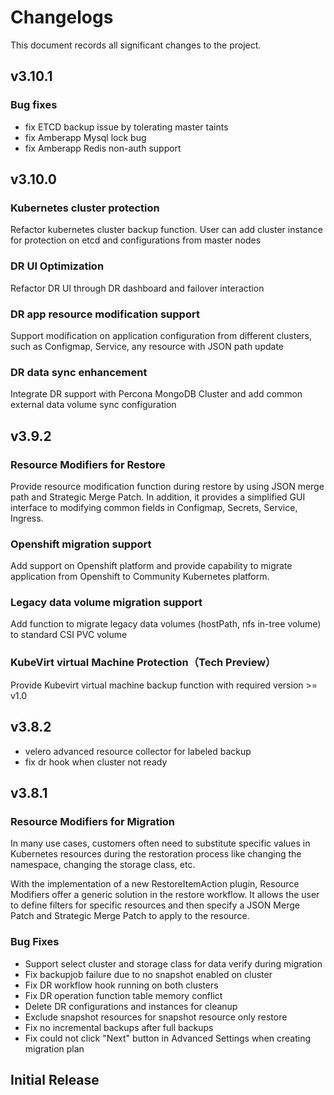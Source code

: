 # Changelogs

This document records all significant changes to the project.

## v3.10.1

### Bug fixes

* fix ETCD backup issue by tolerating master taints
* fix Amberapp Mysql lock bug
* fix Amberapp Redis non-auth support

## v3.10.0

### Kubernetes cluster protection

Refactor kubernetes cluster backup function. User can add cluster instance for protection on etcd and configurations from master nodes

### DR UI Optimization

Refactor DR UI through DR dashboard and failover interaction

### DR app resource modification support

Support modification on application configuration from different clusters, such as Configmap, Service, any resource with JSON path update

### DR data sync enhancement

Integrate DR support with Percona MongoDB Cluster and add common external data volume sync configuration

## v3.9.2

### Resource Modifiers for Restore

Provide resource modification function during restore by using JSON merge path and Strategic Merge Patch.
In addition, it provides a simplified GUI interface to modifying common fields in Configmap, Secrets, Service, Ingress.

### Openshift migration support

Add support on Openshift platform and provide capability to migrate application from Openshift to Community Kubernetes platform.

### Legacy data volume migration support

Add function to migrate legacy data volumes (hostPath, nfs in-tree volume) to standard CSI PVC volume

### KubeVirt virtual Machine Protection（Tech Preview）

Provide Kubevirt virtual machine backup function with required version >= v1.0

## v3.8.2

* velero advanced resource collector for labeled backup
* fix dr hook when cluster not ready

## v3.8.1

### Resource Modifiers for Migration

In many use cases, customers often need to substitute specific values in Kubernetes resources during the restoration process like changing the namespace, changing the storage class, etc.

With the implementation of a new RestoreItemAction plugin, Resource Modifiers offer a generic solution in the restore workflow. It allows the user to define filters for specific resources and then specify a JSON Merge Patch and Strategic Merge Patch to apply to the resource.

### Bug Fixes

* Support select cluster and storage class for data verify during migration
* Fix backupjob failure due to no snapshot enabled on cluster
* Fix DR workflow hook running on both clusters
* Fix DR operation function table memory conflict
* Delete DR configurations and instances for cleanup
* Exclude snapshot resources for snapshot resource only restore
* Fix no incremental backups after full backups
* Fix could not click "Next" button in Advanced Settings when creating migration plan

## Initial Release
